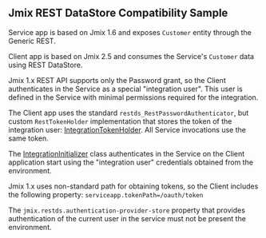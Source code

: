 ## Jmix REST DataStore Compatibility Sample

Service app is based on Jmix 1.6 and exposes `Customer` entity through the Generic REST.

Client app is based on Jmix 2.5 and consumes the Service's `Customer` data using REST DataStore.

Jmix 1.x REST API supports only the Password grant, so the Client authenticates in the Service as a special "integration user". This user is defined in the Service with minimal permissions required for the integration.

The Client app uses the standard `restds_RestPasswordAuthenticator`, but custom `RestTokenHolder` implementation that stores the token of the integration user: [IntegrationTokenHolder](client-app/src/main/java/com/company/clientapp/security/IntegrationTokenHolder.java). All Service invocations use the same token.

The [IntegrationInitializer](client-app/src/main/java/com/company/clientapp/security/IntegrationInitializer.java) class authenticates in the Service on the Client application start using the "integration user" credentials obtained from the environment.

Jmix 1.x uses non-standard path for obtaining tokens, so the Client includes the following property: `serviceapp.tokenPath=/oauth/token`

The `jmix.restds.authentication-provider-store` property that provides authentication of the current user in the service must not be present the environment.
